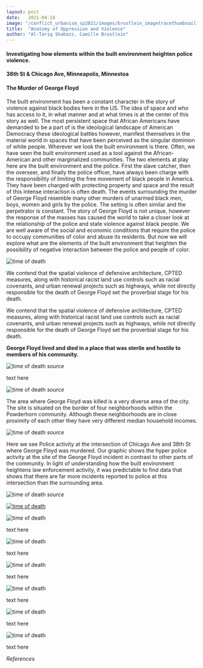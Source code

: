 ```yaml
---
layout: post
date:   2021-04-18
image: "/conflict_urbanism_sp2021/images/brustlein_imagetracethumbnail.png"
title:  "Anatomy of Oppression and Violence"
author: "Al-Tariq Shabazz, Camille Brustlein"
---
```


#### Investigating how elements within the built environment heighten police violence.
#### 38th St & Chicago Ave, Minneapolis, Minnestoa
#### The Murder of George Floyd



The built environment has been a constant character in the story of violence against black bodies here in the US. The idea of space and who has access to it, in what manner and at what times is at the center of this story as well. The most persistent space that African Americans have demanded to be a part of is the ideological landscape of American Democracy these ideological battles however, manifest themselves in the material world in spaces that have been perceived as the singular dominion of white people. Wherever we look the built environment is there. Often, we have seen the built environment used as a tool against the African-American and other marginalized communities. The two elements at play here are the built environment and the police. First the slave catcher, then the overseer, and finally the police officer, have always been charge with the responsibility of limiting the free movement of black people in America. They have been charged with protecting property and space and the result of this intense interaction is often death. The events surrounding the murder of George Floyd resemble many other murders of unarmed black men, boys, women and girls by the police. The setting is often similar and the perpetrator is constant. The story of George Floyd is not unique, however the response of the masses has caused the world to take a closer look at the relationship of the police and state violence against black people. We are well aware of the social and economic conditions that require the police to occupy communities of color and abuse its residents. But now we will explore what are the elements of the built environment that heighten the possibility of negative interaction between the police and people of color.


![time of death](/conflict_urbanism_sp2021/images/brustlein_imagetrace.png)


We contend that the spatial violence of defensive architecture, CPTED measures, along with historical racist land use controls such as racial covenants, and urban renewal projects such as highways, while not directly responsible for the death of George Floyd set the proverbial stage for his death.


We contend that the spatial violence of defensive architecture, CPTED measures, along with historical racist land use controls such as racial covenants, and urban renewal projects such as highways, while not directly responsible for the death of George Floyd set the proverbial stage for his death.


**George Floyd lived and died in a place that was sterile and hostile to members of his community.**


![time of death](/conflict_urbanism_sp2021/images/brustlein_racialcovenants.png)
*source*


text here


![time of death](/conflict_urbanism_sp2021/images/brustlein_censusblock-01.png)
*source*


The area where George Floyd was killed is a very diverse area of the city. The site is situated on the border of four neighborhoods within the Powderhorn community. Although these neighborhoods are in close proximity of each other they have very different median household incomes.


![time of death](/conflict_urbanism_sp2021/images/brustlein_policeactivity.png)
*source*


Here we see Police activity at the intersection of Chicago Ave and 38th St where George Floyd was murdered. Our graphic shows the hyper police activity at the site of the George Floyd incident in contrast to other parts of the community. In light of understanding how the built environment heightens law enforcement activity, it was predictable to find data that shows that there are far more incidents reported to police at this intersection than the surrounding area.


![time of death](/conflict_urbanism_sp2021/images/brustlein_cpted.png)
*source*


[![time of death](/conflict_urbanism_sp2021/images/brustlein_keyplan.png)](https://youtu.be/hcyJwVduC8I)



![time of death](/conflict_urbanism_sp2021/images/brustlein_keyplan.png)


text here


![time of death](/conflict_urbanism_sp2021/images/brustlein_site.png)


text here


![time of death](/conflict_urbanism_sp2021/images/brustlein_elements1.png)


text here


![time of death](/conflict_urbanism_sp2021/images/brustlein_elements2.png)


text here


![time of death](/conflict_urbanism_sp2021/images/brustlein_elements3.png)


text here


![time of death](/conflict_urbanism_sp2021/images/brustlein_elements4.png)


text here


*References*
